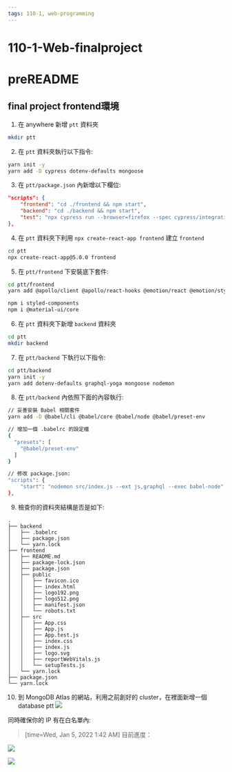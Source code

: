 ```yaml
---
tags: 110-1, web-programming
---
```


# 110-1-Web-finalproject 
# preREADME



##  final project frontend環境

1. 在 anywhere 新增 `ptt` 資料夾
```bash
mkdir ptt
```

2. 在 `ptt` 資料夾執行以下指令:

```bash
yarn init -y
yarn add -D cypress dotenv-defaults mongoose
```

3. 在 `ptt/package.json` 內新增以下欄位:
```json
"scripts": {
    "frontend": "cd ./frontend && npm start",
    "backend": "cd ./backend && npm start",
    "test": "npx cypress run --browser=firefox --spec cypress/integration/*.spec.js"
},
```

4. 在 `ptt` 資料夾下利用 `npx create-react-app frontend` 建立 `frontend`
```bash
cd ptt
npx create-react-app@5.0.0 frontend
```


5. 在 `ptt/frontend` 下安裝底下套件:
```bash
cd ptt/frontend
yarn add @apollo/client @apollo/react-hooks @emotion/react @emotion/styled @mui/icons-material @mui/lab @mui/material apollo-link-ws graphql moment react-apollo react-beautiful-dnd subscriptions-transport-ws uuid

npm i styled-components
npm i @material-ui/core

```

6. 在 `ptt` 資料夾下新增 `backend` 資料夾
```bash
cd ptt
mkdir backend
```

7. 在 `ptt/backend` 下執行以下指令:
```bash
cd ptt/backend
yarn init -y
yarn add dotenv-defaults graphql-yoga mongoose nodemon
```

8. 在 `ptt/backend` 內依照下面的內容執行:
```bash
// 妥善安裝 Babel 相關套件
yarn add -D @babel/cli @babel/core @babel/node @babel/preset-env

// 增加一個 .babelrc 的設定檔
{
  "presets": [
    "@babel/preset-env"
  ]
}

// 修改 package.json:
"scripts": {
    "start": "nodemon src/index.js --ext js,graphql --exec babel-node"
},
```

9. 檢查你的資料夾結構是否是如下:
```
.
├── backend
│   ├── .babelrc
│   ├── package.json
│   └── yarn.lock
├── frontend
│   ├── README.md
│   ├── package-lock.json
│   ├── package.json
│   ├── public
│   │   ├── favicon.ico
│   │   ├── index.html
│   │   ├── logo192.png
│   │   ├── logo512.png
│   │   ├── manifest.json
│   │   └── robots.txt
│   ├── src
│   │   ├── App.css
│   │   ├── App.js
│   │   ├── App.test.js
│   │   ├── index.css
│   │   ├── index.js
│   │   ├── logo.svg
│   │   ├── reportWebVitals.js
│   │   └── setupTests.js
│   └── yarn.lock
├── package.json
└── yarn.lock
```



10. 到 MongoDB Atlas 的網站，利用之前創好的 cluster，在裡面新增一個 database
ptt
![](https://i.imgur.com/RYVv47T.png)


同時確保你的 IP 有在白名單內: 



> [time=Wed, Jan 5, 2022 1:42 AM]
目前進度：

![](https://i.imgur.com/kG9dur8.png)

![](https://i.imgur.com/8MJbwAv.png)

